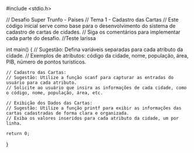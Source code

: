 #include <stdio.h>

// Desafio Super Trunfo - Países
// Tema 1 - Cadastro das Cartas
// Este código inicial serve como base para o desenvolvimento do sistema de cadastro de cartas de cidades.
// Siga os comentários para implementar cada parte do desafio.
//Teste larissa

int main() {
    // Sugestão: Defina variáveis separadas para cada atributo da cidade.
    // Exemplos de atributos: código da cidade, nome, população, área, PIB, número de pontos turísticos.
    
    // Cadastro das Cartas:
    // Sugestão: Utilize a função scanf para capturar as entradas do usuário para cada atributo.
    // Solicite ao usuário que insira as informações de cada cidade, como o código, nome, população, área, etc.
    
    // Exibição dos Dados das Cartas:
    // Sugestão: Utilize a função printf para exibir as informações das cartas cadastradas de forma clara e organizada.
    // Exiba os valores inseridos para cada atributo da cidade, um por linha.

    return 0;
}

